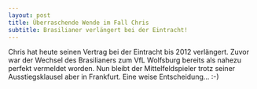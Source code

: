 ```yaml
---
layout: post
title: Überraschende Wende im Fall Chris
subtitle: Brasilianer verlängert bei der Eintracht!
---
```


Chris hat heute seinen Vertrag bei der Eintracht bis 2012 verlängert. Zuvor war der Wechsel des Brasilianers zum VfL Wolfsburg bereits als nahezu perfekt vermeldet worden. Nun bleibt der Mittelfeldspieler trotz seiner Ausstiegsklausel aber in Frankfurt. Eine weise Entscheidung... :-)


